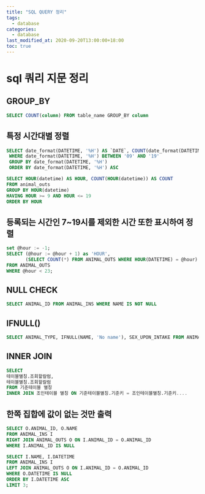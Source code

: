 ```yaml
---
title: "SQL QUERY 정리"
tags:
  - database
categories:
  - database
last_modified_at: 2020-09-20T13:00:00+18:00
toc: true
---
```

<script type="text/javascript"
src="https://cdn.mathjax.org/mathjax/latest/MathJax.js?config=TeX-AMS_HTML">
</script>

# sql 쿼리 지문 정리

## GROUP_BY

```SQL
SELECT COUNT(column) FROM table_name GROUP_BY column
```

## 특정 시간대별 정렬

```SQL
SELECT date_format(DATETIME, '%H') AS `DATE`, COUNT(date_format(DATETIME, '%H')) FROM ANIMAL_OUTS
 WHERE date_format(DATETIME, '%H') BETWEEN '09' AND '19'
 GROUP BY date_format(DATETIME, '%H')
 ORDER BY date_format(DATETIME, '%H') ASC
 ```

 ```SQL
 SELECT HOUR(datetime) AS HOUR, COUNT(HOUR(datetime)) AS COUNT
 FROM animal_outs
 GROUP BY HOUR(datetime)
 HAVING HOUR >= 9 AND HOUR <= 19
 ORDER BY HOUR
 ```

## 등록되는 시간인 7~19시를 제외한 시간 또한 표시하여 정렬

```SQL
set @hour := -1;
SELECT (@hour := @hour + 1) as 'HOUR',
       (SELECT COUNT(*) FROM ANIMAL_OUTS WHERE HOUR(DATETIME) = @hour) AS 'COUNT'
FROM ANIMAL_OUTS
WHERE @hour < 23;
```

## NULL CHECK

```SQL
SELECT ANIMAL_ID FROM ANIMAL_INS WHERE NAME IS NOT NULL
```

## IFNULL()

```SQL
SELECT ANIMAL_TYPE, IFNULL(NAME, 'No name'), SEX_UPON_INTAKE FROM ANIMAL_INS
```

## INNER JOIN

```SQL
SELECT
테이블별칭.조회할칼럼,
테이블별칭.조회할칼럼
FROM 기준테이블 별칭
INNER JOIN 조인테이블 별칭 ON 기준테이블별칭.기준키 = 조인테이블별칭.기준키....
```


## 한쪽 집합에 값이 없는 것만 출력
```SQL
SELECT O.ANIMAL_ID, O.NAME
FROM ANIMAL_INS I
RIGHT JOIN ANIMAL_OUTS O ON I.ANIMAL_ID = O.ANIMAL_ID
WHERE I.ANIMAL_ID IS NULL
```

```SQL
SELECT I.NAME, I.DATETIME
FROM ANIMAL_INS I
LEFT JOIN ANIMAL_OUTS O ON I.ANIMAL_ID = O.ANIMAL_ID
WHERE O.DATETIME IS NULL
ORDER BY I.DATETIME ASC
LIMIT 3;
```
